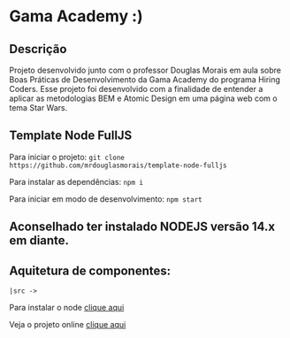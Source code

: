 # Gama Academy :)

## Descrição

Projeto desenvolvido junto com o professor Douglas Morais em aula sobre Boas Práticas de Desenvolvimento da Gama Academy do programa Hiring Coders. Esse projeto foi desenvolvido com a finalidade de entender a aplicar as metodologias BEM e Atomic Design em uma página web com o tema Star Wars.

## Template Node FullJS

Para iniciar o projeto:
`git clone https://github.com/mrdouglasmorais/template-node-fulljs`

Para instalar as dependências:
`npm i`

Para iniciar em modo de desenvolvimento:
`npm start`

## Aconselhado ter instalado NODEJS versão 14.x em diante.

## Aquitetura de componentes:

`
 |src -> 
`

Para instalar o node [clique aqui](https://nodejs.org/en/)

Veja o projeto online [clique aqui](https://gama-academy-boas-praticas-starwars.vercel.app/)
